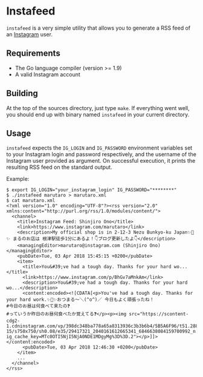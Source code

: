 # Instafeed

`instafeed` is a very simple utility that allows you to generate a RSS feed of an [Instagram](https://www.instagram.com/) user.

## Requirements

* The Go language compiler (version >= 1.9)
* A valid Instagram account

## Building

At the top of the sources directory, just type `make`. If everything went well, you should end up with binary named `instafeed` in your current directory.

## Usage

`instafeed` expects the `IG_LOGIN` and `IG_PASSWORD` environment variables set to your Instagram login and password respectively, and the username of the Instagram user provided as argument. On successful execution, it prints the resulting RSS feed on the standard output.

Example:

```
$ export IG_LOGIN="your_instagram_login" IG_PASSWORD="********"
$ ./instafeed marutaro > marutaro.xml
$ cat marutaro.xml
<?xml version="1.0" encoding="UTF-8"?><rss version="2.0" xmlns:content="http://purl.org/rss/1.0/modules/content/">
  <channel>
    <title>Instagram Feed: Shinjiro Ono</title>
    <link>https://www.instagram.com/marutaro</link>
    <description>My official shop is in 2-12-3 Nezu Bunkyo-ku Japan✨🐶✨ まるのお店は 根津駅徒歩1分にあるよ！👇ブログ更新したよ👇</description>
    <managingEditor>marutaro@instagram.com (Shinjiro Ono)</managingEditor>
    <pubDate>Tue, 03 Apr 2018 15:45:15 +0200</pubDate>
    <item>
      <title>You&#39;ve had a tough day. Thanks for your hard wo...</title>
      <link>https://www.instagram.com/p/BhGv7aMnkAm</link>
      <description>You&#39;ve had a tough day. Thanks for your hard wo...</description>
      <content:encoded><![CDATA[<p>You've had a tough day. Thanks for your hard work.✨🐶✨おつまる〜＼(^o^)／ 今日もよく頑張ったね！
#今日のお昼は何食べて来たの❓
#っていうか昨日のお昼何食べたか覚えてる❓</p><p><img src="https://scontent-cdg2-1.cdninstagram.com/vp/398dc348ba778a65a8313936c3b3b6b4/5B5A6F96/t51.2885-15/s750x750/sh0.08/e35/29417321_2040161612665341_6846638084159700992_n.jpg?ig_cache_key=MTc0OTI5NjI5NjA0NDE1MDgyMg%3D%3D.2"></p>]]></content:encoded>
      <pubDate>Tue, 03 Apr 2018 12:46:30 +0200</pubDate>
    </item>
    ...
  </channel>
</rss>
```
